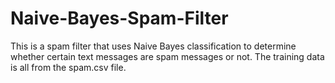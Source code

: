 # Naive-Bayes-Spam-Filter
This is a spam filter that uses Naive Bayes classification to determine whether certain text messages are spam messages or not. The training data is all from the spam.csv file.

